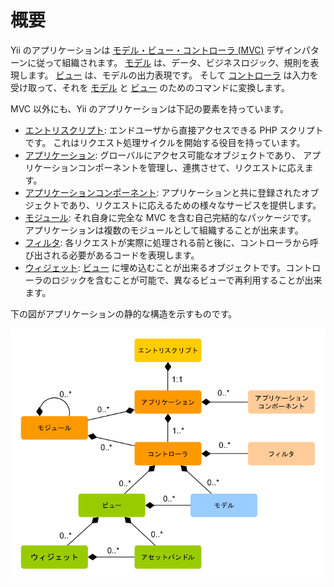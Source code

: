 概要
====

Yii のアプリケーションは [モデル・ビュー・コントローラ (MVC)](http://ja.wikipedia.org/wiki/Model_View_Controller) デザインパターンに従って組織されます。
[モデル](structure-models.md) は、データ、ビジネスロジック、規則を表現します。
[ビュー](structure-views.md) は、モデルの出力表現です。
そして [コントローラ](structure-controllers.md) は入力を受け取って、それを [モデル](structure-models.md) と [ビュー](structure-views.md) のためのコマンドに変換します。

MVC 以外にも、Yii のアプリケーションは下記の要素を持っています。

* [エントリスクリプト](structure-entry-scripts.md): エンドユーザから直接アクセスできる PHP スクリプトです。
  これはリクエスト処理サイクルを開始する役目を持っています。
* [アプリケーション](structure-applications.md): グローバルにアクセス可能なオブジェクトであり、
  アプリケーションコンポーネントを管理し、連携させて、リクエストに応えます。
* [アプリケーションコンポーネント](structure-application-components.md): アプリケーションと共に登録されたオブジェクトであり、リクエストに応えるための様々なサービスを提供します。
* [モジュール](structure-modules.md): それ自身に完全な MVC を含む自己完結的なパッケージです。
  アプリケーションは複数のモジュールとして組織することが出来ます。
* [フィルタ](structure-filters.md): 各リクエストが実際に処理される前と後に、コントローラから呼び出される必要があるコードを表現します。
* [ウィジェット](structure-widgets.md): [ビュー](structure-views.md) に埋め込むことが出来るオブジェクトです。コントローラのロジックを含むことが可能で、異なるビューで再利用することが出来ます。

下の図がアプリケーションの静的な構造を示すものです。

![アプリケーションの静的な構造](images/application-structure.png)
